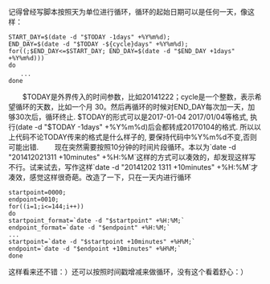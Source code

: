 记得曾经写脚本按照天为单位进行循环，循环的起始日期可以是任何一天，像这样：  

```shell
START_DAY=$(date -d "$TODAY -1days" +%Y%m%d);
END_DAY=$(date -d "$TODAY -${cycle}days" +%Y%m%d);
for((;$END_DAY<=$START_DAY; END_DAY=$(date -d "$END_DAY +1days" +%Y%m%d)))
do
　　...
done
```
　　$TODAY是外界传入的时间参数，比如20141222；cycle是一个整数，表示希望循环的天数，比如一个月 30。然后再循环的时候对END_DAY每次加一天，加够30次后，循环终止. $TODAY的形式可以是2017-01-04 2017/01/04等格式, 执行(date -d "$TODAY -1days" +%Y%m%d)后会都转成20170104的格式. 所以以上代码不论TODAY传来的格式是什么样子的, 要保持代码中%Y%m%d不变,否则可能出错.
　　现在突然需要按照10分钟的时间片段循环。本以为\`date -d "201412021311 +10minutes" +%H:%M\`这样的方式可以凑效的，却发现这样写不行。试来试去，写作这样\`date -d "20141202 1311 +10minutes" +%H:%M\`才凑效，感觉这样很奇葩。改造了一下，只在一天内进行循环
```shell
startpoint=0000;
endpoint=0010;
for((i=1;i<=144;i++))
do
startpoint_format=`date -d "$startpoint" +%H:%M;`
endpoint_format=`date -d "$endpoint" +%H:%M;`
...
startpoint=`date -d "$startpoint +10minutes" +%H%M;`
endpoint=`date -d "$endpoint +10minutes" +%H%M;`
done
```
这样看来还不错：）还可以按照时间戳增减来做循环，没有这个看着舒心：）

